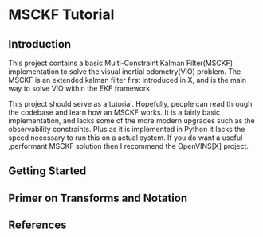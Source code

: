 # MSCKF Tutorial

## Introduction
This project contains a basic Multi-Constraint Kalman Filter(MSCKF) implementation to solve the
visual inertial odometry(VIO) problem. The MSCKF is an extended kalman filter first introduced in
X, and is the main way to solve VIO within the EKF framework.

This project should serve as a tutorial. Hopefully, people can read through the codebase
and learn how an MSCKF works. It is a fairly basic implementation, and lacks some of the more modern upgrades such as
the observability constraints. Plus as it is implemented in Python it lacks the speed necessary to run
this on a actual system. If you do want a useful ,performant MSCKF solution then I recommend
the OpenVINS[X] project.

## Getting Started


## Primer on Transforms and Notation



## References